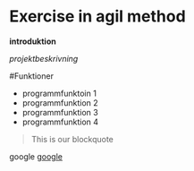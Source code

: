 # Exercise in agil method

**introduktion**

*projektbeskrivning*


#Funktioner
- programmfunktoin 1 
- programmfunktion 2
- programmfunktion 3
- programmfunktion 4 

> This is our blockquote

google [google](https://google.com) 
